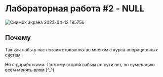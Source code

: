 # Лабораторная работа #2 - NULL

![Снимок экрана 2023-04-12 185756](https://user-images.githubusercontent.com/60810530/231514703-895b6eae-4799-49de-a487-1a21fc349985.jpg)


## Почему

Так как лабы у нас позаимствованны во многом с курса операционных систем

Но с доработками. Поэтому второй лабыы по сути нет, но нумерацию всем менять влом (^_^)
